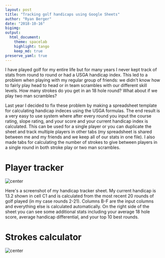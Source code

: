 ```yaml
---
layout: post
title: "Tracking golf handicaps using Google Sheets"
author: "Ryan Berger"
date: "2018-10-16"
bigimg:
output: 
  html_document:
    theme: spacelab	
    highlight: tango	
    keep_md: true
preserve_yaml: true
---
```


I have played golf for my entire life but for many years I never kept track of stats from round to round or had a USGA handicap index. This led to a problem when playing with my regular group of friends: we didn't know how to fairly play head to head or in team scrambles with our different skill levels. How many strokes do you get in an 18 hole round? What about if we play two man scrambles? 

Last year I decided to fix these problem by making a spreadsheet template for calculating handicap indeces using the USGA formulas. The end result is a very easy to use system where after every round you input the course rating, slope rating, and your score and your current handicap index is calculated. This can be used for a single player or you can duplicate the sheet and track multiple players in other tabs (my spreadsheet is shared between me and my friends and we keep all of our stats in one file). I also made tabs for calculating the number of strokes to give between players in a single round in both stroke play or two man scrambles.

# Player tracker
![center](https://rberger997.github.io/img/2018-10-16-golf-handicap-spreadsheet/golf_handicap_sheet.png)

Here's a screenshot of my handicap tracker sheet. My current handicap is 13.2 shown in cell C1 and is calculated from the most recent 20 rounds of golf played (in my case rounds 2-21). Columns B-F are the input columns and everything else is calculated automatically. On the right side of the sheet you can see some additional stats including your average 18 hole score, average handicap differential, and your top 10 best rounds.


# Strokes calculator
![center](https://rberger997.github.io/img/2018-10-16-golf-handicap-spreadsheet/stroke_calculator.png)



